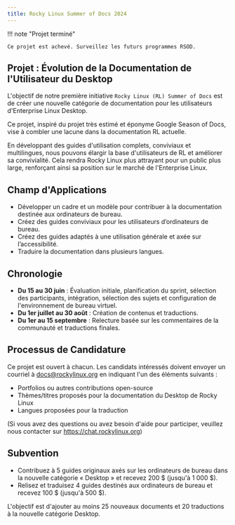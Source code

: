 ```yaml
---
title: Rocky Linux Summer of Docs 2024
---
```


!!! note "Projet terminé"

```
Ce projet est achevé. Surveillez les futurs programmes RSOD.
```

## Projet : Évolution de la Documentation de l'Utilisateur du Desktop

L'objectif de notre première initiative `Rocky Linux (RL) Summer of Docs` est de créer une nouvelle catégorie de documentation pour les utilisateurs d'Enterprise Linux Desktop.


Ce projet, inspiré du projet très estimé et éponyme Google Season of Docs, vise à combler une lacune dans la documentation RL actuelle.

En développant des guides d'utilisation complets, conviviaux et multilingues, nous pouvons élargir la base d'utilisateurs de RL et améliorer sa convivialité. Cela rendra Rocky Linux plus attrayant pour un public plus large, renforçant ainsi sa position sur le marché de l'Enterprise Linux.

## Champ d'Applications

- Développer un cadre et un modèle pour contribuer à la documentation destinée aux ordinateurs de bureau.
- Créez des guides conviviaux pour les utilisateurs d’ordinateurs de bureau.
- Créez des guides adaptés à une utilisation générale et axée sur l’accessibilité.
- Traduire la documentation dans plusieurs langues.

## Chronologie

- **Du 15 au 30 juin** : Évaluation initiale, planification du sprint, sélection des participants, intégration, sélection des sujets et configuration de l'environnement de bureau virtuel.
- **Du 1er juillet au 30 août** : Création de contenus et traductions.
- **Du 1er au 15 septembre** : Relecture basée sur les commentaires de la communauté et traductions finales.

## Processus de Candidature

Ce projet est ouvert à chacun. Les candidats intéressés doivent envoyer un courriel à docs@rockylinux.org en indiquant l'un des éléments suivants :

- Portfolios ou autres contributions open-source
- Thèmes/titres proposés pour la documentation du Desktop de Rocky Linux
- Langues proposées pour la traduction

(Si vous avez des questions ou avez besoin d'aide pour participer, veuillez nous contacter sur https://chat.rockylinux.org)

## Subvention

- Contribuez à 5 guides originaux axés sur les ordinateurs de bureau dans la nouvelle catégorie « Desktop » et recevez 200 $ (jusqu'à 1 000 $).
- Relisez et traduisez 4 guides destinés aux ordinateurs de bureau et recevez 100 $ (jusqu'à 500 $).

L'objectif est d'ajouter au moins 25 nouveaux documents et 20 traductions à la nouvelle catégorie Desktop.
